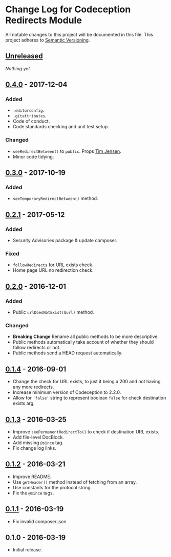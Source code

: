 # Change Log for Codeception Redirects Module

All notable changes to this project will be documented in this file.
This project adheres to [Semantic Versioning](http://semver.org/).

## [Unreleased]

_Nothing yet._

## [0.4.0] - 2017-12-04
### Added
- `.editorconfig`.
- `.gitattributes`.
- Code of conduct.
- Code standards checking and unit test setup.

### Changed
- `seeRedirectBetween()` to `public`. Props [Tim Jensen].
- Minor code tidying.

## [0.3.0] - 2017-10-19
### Added
- `seeTemporaryRedirectBetween()` method.

## [0.2.1] - 2017-05-12
### Added
- Security Advisories package & update composer.

### Fixed
- `followRedirects` for URL exists check.
- Home page URL no redirection check.

## [0.2.0] - 2016-12-01
### Added
- Public `urlDoesNotExist($url)` method.

### Changed
- **Breaking Change** Rename all public methods to be more descriptive.
- Public methods automatically take account of whether they should follow redirects or not.
- Public methods send a HEAD request automatically.

## [0.1.4] - 2016-09-01
- Change the check for URL exists, to just it being a 200 and not having any more redirects.
- Increase minimum version of Codeception to 2.2.0.
- Allow for `'false'` string to represent boolean `false` for check destination exists arg.

## [0.1.3] - 2016-03-25
- Improve `seePermanentRedirectTo()` to check if destination URL exists.
- Add file-level DocBlock.
- Add missing `@since` tag.
- Fix change log links.

## [0.1.2] - 2016-03-21
- Improve README.
- Use `getHeader()` method instead of fetching from an array.
- Use constants for the protocol string.
- Fix the `@since` tags.

## [0.1.1] - 2016-03-19
- Fix invalid composer.json

## 0.1.0 - 2016-03-19
- Initial release.

[Tim Jensen]: https://github.com/timothyjensen

[Unreleased]: https://github.com/gamajo/codeception-redirects/compare/0.4.0...HEAD
[0.4.0]: https://github.com/gamajo/codeception-redirects/compare/0.3.0...0.4.0
[0.3.0]: https://github.com/gamajo/codeception-redirects/compare/0.2.1...0.3.0
[0.2.1]: https://github.com/gamajo/codeception-redirects/compare/0.2.0...0.2.1
[0.2.0]: https://github.com/gamajo/codeception-redirects/compare/0.1.4...0.2.0
[0.1.4]: https://github.com/gamajo/codeception-redirects/compare/0.1.3...0.1.4
[0.1.3]: https://github.com/gamajo/codeception-redirects/compare/0.1.2...0.1.3
[0.1.2]: https://github.com/gamajo/codeception-redirects/compare/0.1.1...0.1.2
[0.1.1]: https://github.com/gamajo/codeception-redirects/compare/0.1.0...0.1.1

